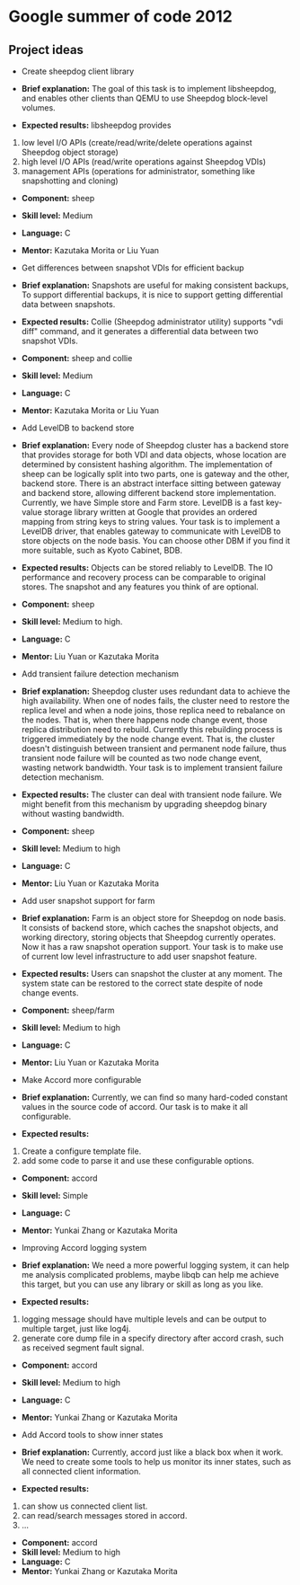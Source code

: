 # Google summer of code 2012

## Project ideas
 *  Create sheepdog client library
  * **Brief explanation:**
The goal of this task is to implement libsheepdog, and
enables other clients than QEMU to use Sheepdog block-level volumes.

  * **Expected results:**
libsheepdog provides
<ol>
   <li> low level I/O APIs (create/read/write/delete operations against Sheepdog object storage)
   <li> high level I/O APIs (read/write operations against Sheepdog VDIs)
   <li> management APIs (operations for administrator, something like snapshotting and cloning)
</ol>

  * **Component:** sheep
  * **Skill level:** Medium
  * **Language:** C
  * **Mentor:** Kazutaka Morita or Liu Yuan

 * Get differences between snapshot VDIs for efficient backup
  * **Brief explanation:**
Snapshots are useful for making consistent backups, To support
differential backups, it is nice to support getting differential data
between snapshots.

  * **Expected results:**
Collie (Sheepdog administrator utility) supports "vdi diff" command, and it generates a differential data between two snapshot VDIs.

  * **Component:** sheep and collie
  * **Skill level:** Medium
  * **Language:** C
  * **Mentor:** Kazutaka Morita or Liu Yuan

 * Add LevelDB to backend store
  * **Brief explanation:** 
Every node of Sheepdog cluster has a backend store that provides storage for both VDI and data objects, whose location are determined by consistent hashing algorithm. The implementation of sheep can be logically split into two parts, one is gateway and the other, backend store. There is an abstract interface sitting between gateway and backend store, allowing different backend store implementation. Currently, we have Simple store and Farm store. LevelDB is a fast key-value storage library written at Google that provides an ordered mapping from string keys to string values. Your task is to implement a LevelDB driver, that enables gateway to communicate with LevelDB to store objects on the node basis. You can choose other DBM if you find it more suitable, such as Kyoto Cabinet, BDB.

  * **Expected results:** Objects can be stored reliably to LevelDB. The IO performance and recovery process can be comparable to original stores. The snapshot and any features you think of are optional.
  * **Component:** sheep
  * **Skill level:** Medium to high.
  * **Language:** C
  * **Mentor:** Liu Yuan or Kazutaka Morita

 * Add transient failure detection mechanism
  * **Brief explanation:** Sheepdog cluster uses redundant data to achieve the high availability. When one of nodes fails, the cluster need to restore the replica level and when a node joins, those replica need to rebalance on the nodes. That is, when there happens node change event, those replica distribution need to rebuild. Currently this rebuilding process is triggered immediately by the node change event. That is, the cluster doesn't distinguish between transient and permanent node failure, thus transient node failure will be counted as two node change event, wasting network bandwidth. Your task is to implement transient failure detection mechanism.
  * **Expected results:** The cluster can deal with transient node failure. We might benefit from this mechanism by upgrading sheepdog binary without wasting bandwidth. 
  * **Component:** sheep
  * **Skill level:** Medium to high
  * **Language:** C
  * **Mentor:** Liu Yuan or Kazutaka Morita

 * Add user snapshot support for farm
  * **Brief explanation:** Farm is an object store for Sheepdog on node basis. It consists of backend store, which caches the snapshot objects, and working directory, storing objects that Sheepdog currently operates. Now it has a raw snapshot operation support. Your task is to make use of current low level infrastructure to add user snapshot feature.
  * **Expected results:** Users can snapshot the cluster at any moment. The system state can be restored to the correct state despite of node change events.
  * **Component:** sheep/farm
  * **Skill level:** Medium to high
  * **Language:** C
  * **Mentor:** Liu Yuan or Kazutaka Morita

 * Make Accord more configurable
  * **Brief explanation:**
Currently, we can find so many hard-coded constant values in the source code of accord.  Our task is to make it all configurable. 
  * **Expected results:**
1) Create a configure template file.
2) add some code to parse it and use these configurable options.
  * **Component:** accord
  * **Skill level:** Simple
  * **Language:** C
  * **Mentor:** Yunkai Zhang or Kazutaka Morita

 * Improving Accord logging system
  * **Brief explanation:**
We need a more powerful logging system, it can help me analysis complicated problems, maybe libqb can help me achieve this target, but you can use any library or skill as long as you like.
  * **Expected results:**
1) logging message should have multiple levels and can be output to multiple target, just like log4j.
2) generate core dump file in a specify directory after accord crash, such as received segment fault signal.
  * **Component:** accord
  * **Skill level:** Medium to high
  * **Language:** C
  * **Mentor:** Yunkai Zhang or Kazutaka Morita

 * Add Accord tools to show inner states
  * **Brief explanation:**
Currently, accord just like a black box when it work. We need to  create some tools to help us monitor its inner states, such as all connected client information.
  * **Expected results:**
1) can show us connected client list.
2) can read/search messages stored in accord.
3) ...
  * **Component:** accord
  * **Skill level:** Medium to high
  * **Language:** C
  * **Mentor:** Yunkai Zhang or Kazutaka Morita